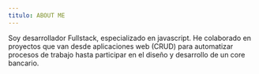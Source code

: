```yaml
---
titulo: ABOUT ME
---
```


Soy desarrollador Fullstack, especializado en javascript.
He colaborado en proyectos que van desde aplicaciones
web (CRUD) para automatizar procesos de trabajo hasta
participar en el diseño y desarrollo de un core bancario.